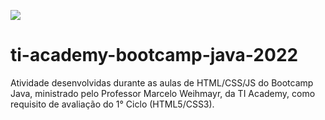 <div style="width: 100px;">

  ![](https://tiacademybrasil.com.br/wp-content/uploads/2021/06/cropped-cropped-logo_tiacademy-1.png)

</div>

# ti-academy-bootcamp-java-2022

Atividade desenvolvidas durante as aulas de HTML/CSS/JS do Bootcamp Java, ministrado pelo Professor Marcelo Weihmayr, da TI Academy, como requisito de avaliação do 1° Ciclo (HTML5/CSS3).

